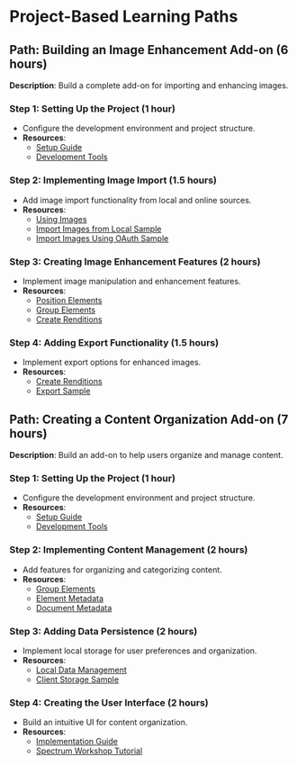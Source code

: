 # Project-Based Learning Paths

## Path: Building an Image Enhancement Add-on (6 hours)

**Description**: Build a complete add-on for importing and enhancing images.

### Step 1: Setting Up the Project (1 hour)

- Configure the development environment and project structure.
- **Resources**:
  - [Setup Guide](../../guides/getting_started/setup.md)
  - [Development Tools](../../guides/getting_started/dev_tooling.md)

### Step 2: Implementing Image Import (1.5 hours)

- Add image import functionality from local and online sources.
- **Resources**:
  - [Using Images](../../guides/develop/how_to/use_images.md)
  - [Import Images from Local Sample](/samples.md#import-images-from-local)
  - [Import Images Using OAuth Sample](/samples.md#import-images-using-oauth)

### Step 3: Creating Image Enhancement Features (2 hours)

- Implement image manipulation and enhancement features.
- **Resources**:
  - [Position Elements](../../guides/develop/how_to/position_elements.md)
  - [Group Elements](../../guides/develop/how_to/group_elements.md)
  - [Create Renditions](../../guides/develop/how_to/create_renditions.md)

### Step 4: Adding Export Functionality (1.5 hours)

- Implement export options for enhanced images.
- **Resources**:
  - [Create Renditions](../../guides/develop/how_to/create_renditions.md)
  - [Export Sample](/samples.md#export-sample)

## Path: Creating a Content Organization Add-on (7 hours)

**Description**: Build an add-on to help users organize and manage content.

### Step 1: Setting Up the Project (1 hour)

- Configure the development environment and project structure.
- **Resources**:
  - [Setup Guide](../../guides/getting_started/setup.md)
  - [Development Tools](../../guides/getting_started/dev_tooling.md)

### Step 2: Implementing Content Management (2 hours)

- Add features for organizing and categorizing content.
- **Resources**:
  - [Group Elements](../../guides/develop/how_to/group_elements.md)
  - [Element Metadata](../../guides/develop/how_to/element_metadata.md)
  - [Document Metadata](../../guides/develop/how_to/document_metadata.md)

### Step 3: Adding Data Persistence (2 hours)

- Implement local storage for user preferences and organization.
- **Resources**:
  - [Local Data Management](../../guides/develop/how_to/local_data_management.md)
  - [Client Storage Sample](/samples.md#use-client-storage)

### Step 4: Creating the User Interface (2 hours)

- Build an intuitive UI for content organization.
- **Resources**:
  - [Implementation Guide](../../resources/design/implementation_guide.md)
  - [Spectrum Workshop Tutorial](../../guides/tutorials/spectrum-workshop/index.md)

